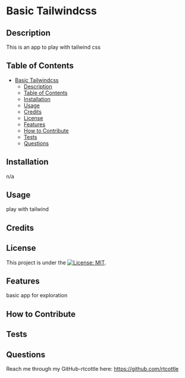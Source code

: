 # Basic Tailwindcss

## Description

This is an app to play with tailwind css

## Table of Contents

- [Basic Tailwindcss](#basic-tailwindcss)
  - [Description](#description)
  - [Table of Contents](#table-of-contents)
  - [Installation](#installation)
  - [Usage](#usage)
  - [Credits](#credits)
  - [License](#license)
  - [Features](#features)
  - [How to Contribute](#how-to-contribute)
  - [Tests](#tests)
  - [Questions](#questions)

## Installation

n/a

## Usage

play with tailwind

## Credits

## License

This project is under the [![License: MIT](https://img.shields.io/badge/License-MIT-yellow.svg)](https://opensource.org/licenses/MIT).

## Features

basic app for exploration

## How to Contribute

## Tests

## Questions

Reach me through my GitHub-rtcottle here: https://github.com/rtcottle
